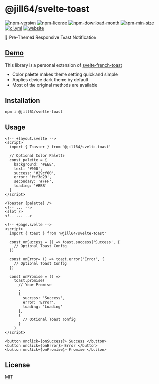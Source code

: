 <!----- BEGIN GHOST DOCS HEADER ----->

# @jill64/svelte-toast

<!----- BEGIN GHOST DOCS BADGES ----->

<a href="https://npmjs.com/package/@jill64/svelte-toast"><img src="https://img.shields.io/npm/v/@jill64/svelte-toast" alt="npm-version" /></a> <a href="https://npmjs.com/package/@jill64/svelte-toast"><img src="https://img.shields.io/npm/l/@jill64/svelte-toast" alt="npm-license" /></a> <a href="https://npmjs.com/package/@jill64/svelte-toast"><img src="https://img.shields.io/npm/dm/@jill64/svelte-toast" alt="npm-download-month" /></a> <a href="https://npmjs.com/package/@jill64/svelte-toast"><img src="https://img.shields.io/bundlephobia/min/@jill64/svelte-toast" alt="npm-min-size" /></a> <a href="https://github.com/jill64/svelte-toast/actions/workflows/ci.yml"><img src="https://github.com/jill64/svelte-toast/actions/workflows/ci.yml/badge.svg" alt="ci.yml" /></a> <a href="https://svelte-toast.jill64.dev"><img src="https://img.shields.io/website?up_message=working&down_message=down&url=https%3A%2F%2Fsvelte-toast.jill64.dev" alt="website" /></a>

<!----- END GHOST DOCS BADGES ----->

🍞 Pre-Themed Responsive Toast Notification

## [Demo](https://svelte-toast.jill64.dev)

<!----- END GHOST DOCS HEADER ----->

This library is a personal extension of [svelte-french-toast](https://github.com/kbrgl/svelte-french-toast)

- Color palette makes theme setting quick and simple
- Applies device dark theme by default
- Most of the original methods are available

## Installation

```sh
npm i @jill64/svelte-toast
```

## Usage

```svelte
<!-- +layout.svelte -->
<script>
  import { Toaster } from '@jill64/svelte-toast'

  // Optional Color Palette
  const palette = {
    background: '#EEE',
    text: '#000',
    success: '#29cf60',
    error: '#cf3d29',
    secondary: '#FFF',
    loading: '#BBB'
  }
</script>

<Toaster {palette} />
<!-- ... -->
<slot />
<!-- ... -->
```

```svelte
<!-- +page.svelte -->
<script>
  import { toast } from '@jill64/svelte-toast'

  const onSuccess = () => toast.success('Success', {
    // Optional Toast Config
  })

  const onError= () => toast.error('Error', {
    // Optional Toast Config
  })

  const onPromise = () =>
    toast.promise(
      // Your Promise
      ,
      {
        success: 'Success',
        error: 'Error',
        loading: 'Loading'
      },
      {
        // Optional Toast Config
      }
    )
</script>

<button onclick={onSuccess}> Success </button>
<button onclick={onError}> Error </button>
<button onclick={onPromise}> Promise </button>
```

<!----- BEGIN GHOST DOCS FOOTER ----->

## License

[MIT](LICENSE)

<!----- END GHOST DOCS FOOTER ----->
